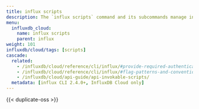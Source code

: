 ```yaml
---
title: influx scripts
description: The `influx scripts` command and its subcommands manage invokable scripts in InfluxDB.
menu:
  influxdb_cloud:
    name: influx scripts
    parent: influx
weight: 101
influxdb/cloud/tags: [scripts]
cascade:
  related:
    - /influxdb/cloud/reference/cli/influx/#provide-required-authentication-credentials, influx CLI—Provide required authentication credentials
    - /influxdb/cloud/reference/cli/influx/#flag-patterns-and-conventions, influx CLI—Flag patterns and conventions
    - /influxdb/cloud/api-guide/api-invokable-scripts/
  metadata: [influx CLI 2.4.0+, InfluxDB Cloud only]
---
```


{{< duplicate-oss >}}
